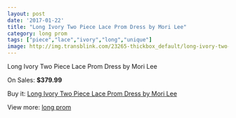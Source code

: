 ```yaml
---
layout: post
date: '2017-01-22'
title: "Long Ivory Two Piece Lace Prom Dress by Mori Lee"
category: long prom
tags: ["piece","lace","ivory","long","unique"]
image: http://img.transblink.com/23265-thickbox_default/long-ivory-two-piece-lace-prom-dress-by-mori-lee.jpg
---
```

Long Ivory Two Piece Lace Prom Dress by Mori Lee

On Sales: **$379.99**
<a href="https://www.transblink.com/en/long-prom/7373-long-ivory-two-piece-lace-prom-dress-by-mori-lee.html"><amp-img layout="responsive" width="600" height="600" src="//img.transblink.com/23265-thickbox_default/long-ivory-two-piece-lace-prom-dress-by-mori-lee.jpg" alt="Long Ivory Two Piece Lace Prom Dress by Mori Lee 0" /></a>
<a href="https://www.transblink.com/en/long-prom/7373-long-ivory-two-piece-lace-prom-dress-by-mori-lee.html"><amp-img layout="responsive" width="600" height="600" src="//img.transblink.com/23268-thickbox_default/long-ivory-two-piece-lace-prom-dress-by-mori-lee.jpg" alt="Long Ivory Two Piece Lace Prom Dress by Mori Lee 1" /></a>
<a href="https://www.transblink.com/en/long-prom/7373-long-ivory-two-piece-lace-prom-dress-by-mori-lee.html"><amp-img layout="responsive" width="600" height="600" src="//img.transblink.com/23267-thickbox_default/long-ivory-two-piece-lace-prom-dress-by-mori-lee.jpg" alt="Long Ivory Two Piece Lace Prom Dress by Mori Lee 2" /></a>
<a href="https://www.transblink.com/en/long-prom/7373-long-ivory-two-piece-lace-prom-dress-by-mori-lee.html"><amp-img layout="responsive" width="600" height="600" src="//img.transblink.com/23266-thickbox_default/long-ivory-two-piece-lace-prom-dress-by-mori-lee.jpg" alt="Long Ivory Two Piece Lace Prom Dress by Mori Lee 3" /></a>

Buy it: [Long Ivory Two Piece Lace Prom Dress by Mori Lee](https://www.transblink.com/en/long-prom/7373-long-ivory-two-piece-lace-prom-dress-by-mori-lee.html "Long Ivory Two Piece Lace Prom Dress by Mori Lee")

View more: [long prom](https://www.transblink.com/en/58-long-prom "long prom")